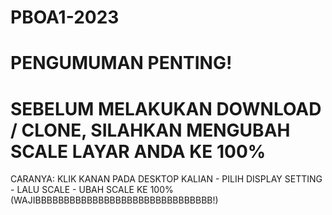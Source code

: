 # PBOA1-2023
# PENGUMUMAN PENTING!
# SEBELUM MELAKUKAN DOWNLOAD / CLONE, SILAHKAN MENGUBAH SCALE LAYAR ANDA KE 100%
CARANYA: KLIK KANAN PADA DESKTOP KALIAN - PILIH DISPLAY SETTING - LALU SCALE - UBAH SCALE KE 100% (WAJIBBBBBBBBBBBBBBBBBBBBBBBBBBBBBBB!)
